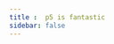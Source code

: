 ```yaml
---
title :  p5 is fantastic
sidebar: false
---
```

<ClientOnly>
<p5 type="gridOutput"></p5>
</ClientOnly>